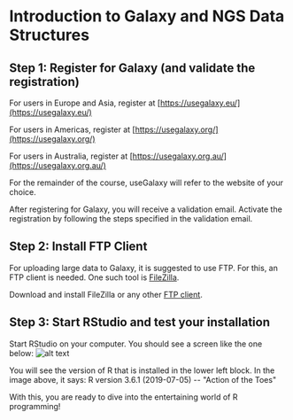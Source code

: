 Introduction to Galaxy and NGS Data Structures
==================================

## Step 1: Register for Galaxy (and validate the registration)

For users in Europe and Asia, register at [https://usegalaxy.eu/](https://usegalaxy.eu/)

For users in Americas, register at [https://usegalaxy.org/](https://usegalaxy.org/)

For users in Australia, register at [https://usegalaxy.org.au/](https://usegalaxy.org.au/)

For the remainder of the course, useGalaxy will refer to the website of your choice. 

After registering for Galaxy, you will receive a validation email. Activate the registration by following the steps specified in the validation email.

## Step 2: Install FTP Client

For uploading large data to Galaxy, it is suggested to use FTP. For this, an FTP client is needed. One such tool is [FileZilla](https://filezilla-project.org/download.php). 

Download and install FileZilla or any other [FTP client](https://en.wikipedia.org/wiki/Comparison_of_FTP_client_software). 

## Step 3: Start RStudio and test your installation

Start RStudio on your computer. You should see a screen like the one below:
![alt text](https://github.com/sumeetpalsingh/R_course/blob/master/images/RStudio%20Start.png "RStudio Start Screen")

You will see the version of R that is installed in the lower left block. 
In the image above, it says: R version 3.6.1 (2019-07-05) -- "Action of the Toes"

With this, you are ready to dive into the entertaining world of R programming!
